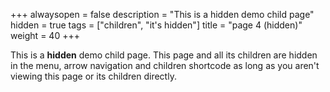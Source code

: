 +++
alwaysopen = false
description = "This is a hidden demo child page"
hidden = true
tags = ["children", "it's hidden"]
title = "page 4 (hidden)"
weight = 40
+++

This is a **hidden** demo child page. This page and all its children are hidden in the menu, arrow navigation and children shortcode as long as you aren't viewing this page or its children directly.

